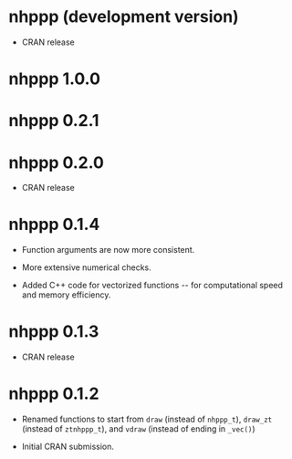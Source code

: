 # nhppp (development version)

* CRAN release

# nhppp 1.0.0

# nhppp 0.2.1

# nhppp 0.2.0

* CRAN release

# nhppp 0.1.4

* Function arguments are now more consistent.

* More extensive numerical checks.  

* Added C++ code for vectorized functions -- for computational speed and memory efficiency.  

# nhppp 0.1.3


* CRAN release

# nhppp 0.1.2

* Renamed functions to start from `draw` (instead of `nhppp_t`), `draw_zt` (instead of `ztnhppp_t`), and `vdraw` (instead of ending in `_vec()`) 

* Initial CRAN submission.

